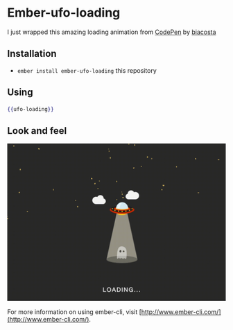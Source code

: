 # Ember-ufo-loading
I just wrapped this amazing loading animation from [CodePen](http://codepen.io/biacosta/pen/QwBdBB) by [biacosta](http://codepen.io/biacosta/)

## Installation

* `ember install ember-ufo-loading` this repository

## Using

```hbs
{{ufo-loading}}
```

## Look and feel
![Ember-ufo-loading](https://raw.githubusercontent.com/imanhodjaev/ember-ufo-loading/master/demo.gif)

For more information on using ember-cli, visit [http://www.ember-cli.com/](http://www.ember-cli.com/).
